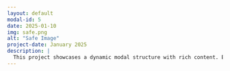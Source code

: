 ```yaml
---
layout: default
modal-id: 5
date: 2025-01-10
img: safe.png
alt: "Safe Image"
project-date: January 2025
description: |
  This project showcases a dynamic modal structure with rich content. Below is the gallery featuring a single image.
---
```






